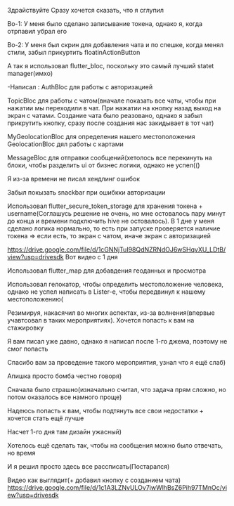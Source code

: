 Здрайствуйте
Сразу хочется сказать, что я сглупил

Во-1: У меня было сделано записывание токена, однако я, когда отрпавил убрал его

Во-2: У меня был скрин для добавления чата и по спешке, когда менял стили, забыл прикуртить floatinActionButton

А так я использовал flutter_bloc, поскольку это самый лучший statet manager(имхо)

-Написал :
  AuthBloc для работы с авторизацией
  
  TopicBloc для работы с чатом(вначале показать все чаты, чтобы при нажатии мы переходили в чат. При нажатии на кнопку назад выход на экран с чатами.
    Создание чата было реазовано, однако я забыл прикрутить кнопку, сразу после создания нас закидывает в тот чат)
    
   MyGeolocationBloc для определения нашего местоположения
   GeolocationBloc дял работы с картами
   
   MessageBloc для отправки сообщений(хетолось все перекинуть на блоки, чтобы разделить ui от бизнес логики, однако не успел(()
   
Я из-за времени не писал хендлинг ошибок

Забыл покызать snackbar при ошибкки авторизации

Использовал flutter_secure_token_storage для хранения токена + username(Соглашусь решение не очень, но мне остовалось пару минут до конца и времени подключить hive не остовалось). В 1 дне у меня сделано логика нормально, то есть при запуске проверяется наличие токена => если есть, то экран с чатом, иначе экран с авторизацией

https://drive.google.com/file/d/1cGNNjTuI98QdNZRNdOJ6wSHqvXU_LDtB/view?usp=drivesdk Вот видео с 1 дня

Использовал flutter_map для добавдения геоданных и просмотра

Использовал гелокатор, чтобы определить местоположение человека, однако не успел написать в Lister-е, чтобы передвинул к нашему местоположению(

Резимируя, накасячил во многих аспектах, из-за волнения(впервые учавтсовал в таких мероприятиях). Хочется попасть к вам на стажировку

Я вам писал уже давно, однако я написал после 1-го джема, поэтому не смог попасть

Спасибо вам за проведение такого мероприятия, узнал что я ещё слаб)

Апишка просто бомба честно говоря)

Сначала было страшно(изначально считал, что задача прям сложно, но потом оказалось все намного проще)

Надеюсь попасть к вам, чтобы подтянуть все свои недостатки + хочется стать ещё лучше

Насчет 1-го дня там дизайн ужасный)

Хотелось ещё сделать так, чтобы на сообщения можно было отвечать, но время

И я решил просто здесь все рассписать(Постарался)

Видео как выглядит(+ добавил кнопку с созданием чата)
https://drive.google.com/file/d/1c1A3LZNvULOv7jwWlhBsZ6Pih97TMnOc/view?usp=drivesdk
